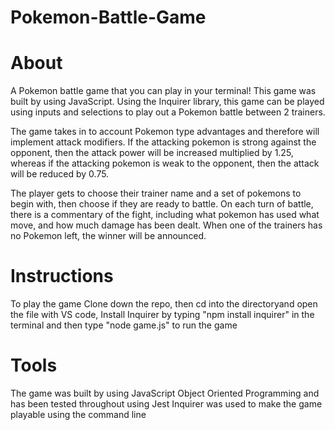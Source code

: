 # Pokemon-Battle-Game

# About
A Pokemon battle game that you can play in your terminal! This game was built by using JavaScript. Using the Inquirer library, this game can be played using inputs and selections to play out a Pokemon battle between 2 trainers.

The game takes in to account Pokemon type advantages and therefore will implement attack modifiers. If the attacking pokemon is strong against the opponent, then the attack power will be increased multiplied by 1.25, whereas if the attacking pokemon is weak to the opponent, then the attack will be reduced by 0.75.

The player gets to choose their trainer name and a set of pokemons to begin with, then choose if they are ready to battle. On each turn of battle, there is a commentary of the fight, including what pokemon has used what move, and how much damage has been dealt. When one of the trainers has no Pokemon left, the winner will be announced.

# Instructions
To play the game Clone down the repo, then cd into the directoryand open the file with VS code,
Install Inquirer by typing "npm install inquirer" in the terminal and then
type "node game.js" to run the game

# Tools
The game was built by using JavaScript Object Oriented Programming and has been tested throughout using Jest
Inquirer was used to make the game playable using the command line
